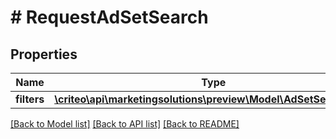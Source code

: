 # # RequestAdSetSearch

## Properties

Name | Type | Description | Notes
------------ | ------------- | ------------- | -------------
**filters** | [**\criteo\api\marketingsolutions\preview\Model\AdSetSearchFilter**](AdSetSearchFilter.md) |  | [optional]

[[Back to Model list]](../../README.md#models) [[Back to API list]](../../README.md#endpoints) [[Back to README]](../../README.md)
